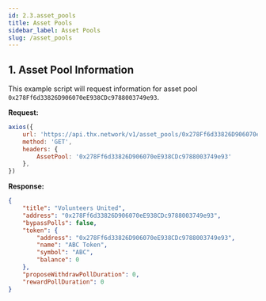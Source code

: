 ```yaml
---
id: 2.3.asset_pools
title: Asset Pools
sidebar_label: Asset Pools
slug: /asset_pools
---
```


## 1. Asset Pool Information

This example script will request information for asset pool `0x278Ff6d33826D906070eE938CDc9788003749e93`.

**Request:**
```javascript
axios({
    url: 'https://api.thx.network/v1/asset_pools/0x278Ff6d33826D906070eE938CDc9788003749e93',
    method: 'GET',
    headers: {
        AssetPool: '0x278Ff6d33826D906070eE938CDc9788003749e93'
    },
})
```

**Response:**
```json
{
    "title": "Volunteers United",
    "address": "0x278Ff6d33826D906070eE938CDc9788003749e93",
    "bypassPolls": false,
    "token": {
        "address": "0x278Ff6d33826D906070eE938CDc9788003749e93",
        "name": "ABC Token",
        "symbol": "ABC",
        "balance": 0
    },
    "proposeWithdrawPollDuration": 0,
    "rewardPollDuration": 0
}
```
